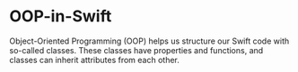 # OOP-in-Swift
Object-Oriented Programming (OOP) helps us structure our Swift code with so-called classes. These classes have properties and functions, and classes can inherit attributes from each other.

